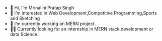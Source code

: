 - 👋 Hi, I’m Mrinalini Pratap Singh
- 👀 I’m interested in Web Development,Competitive Programming,Sports and Sketching
- 🌱 I’m currently working on MERN project.
- 👩‍🎓 Currently looking for an internship in MERN stack development or data Science.

<!---
pratapsinghmrinalini7867/pratapsinghmrinalini7867 is a ✨ special ✨ repository because its `README.md` (this file) appears on your GitHub profile.
You can click the Preview link to take a look at your changes.
--->
